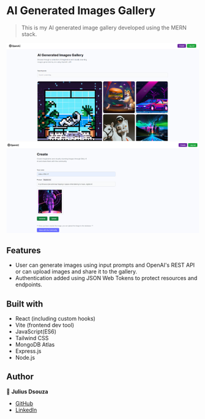 # AI Generated Images Gallery
> This is my AI generated image gallery developed using the MERN stack.


<img src="/src/assets/home.png" alt="Home" > 
<img src="/src/assets/create-post.png" alt="Create Post" >


## Features

- User can generate images using input prompts and OpenAI's REST API or can upload images and share it to the gallery.
- Authentication added using JSON Web Tokens to protect resources and endpoints. 

## Built with

- React (including custom hooks)
- Vite (frontend dev tool)
- JavaScript(ES6)
- Tailwind CSS
- MongoDB Atlas
- Express.js
- Node.js

## Author

:man: **Julius Dsouza**

- [GitHub](https://github.com/KingJulius)
- [LinkedIn](https://www.linkedin.com/in/julius-dsouza/)
